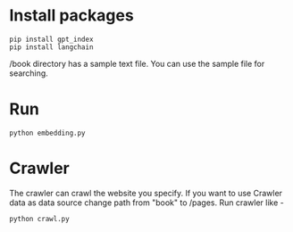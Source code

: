 # Install packages
```
pip install gpt_index
pip install langchain
```

/book directory has a sample text file. You can use the sample file for searching.

# Run 
```
python embedding.py
```

# Crawler

The crawler can crawl the website you specify. If you want to use Crawler data as data source change path from "book" to /pages. Run crawler like - 

```
python crawl.py
```


